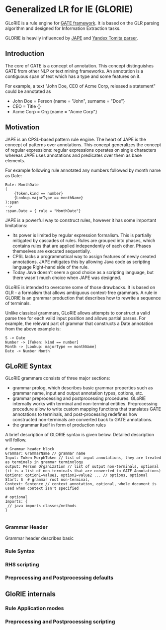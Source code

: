 # Generalized LR for IE (GLORIE)
GLoRIE is a rule engine for [GATE framework](https://gate.ac.uk). It is based on the GLR parsing algorithm and designed 
for Information Extraction tasks.

GLORIE is heavily influenced by [JAPE](https://gate.ac.uk/sale/tao/splitch8.html) and [Yandex Tomita parser](https://github.com/yandex/tomita-parser).

## Introduction
The core of GATE is a concept of annotation. This concept distinguishes GATE from other NLP or text mining frameworks.
An annotation is a contiguous span of text which has a type and some features on it.

For example, a text "John Doe, CEO of Acme Corp, released a statement" could be annotated as 
* John Doe = Person {name = "John", surname = "Doe"}
* CEO = Title {}
* Acme Corp = Org {name = "Acme Corp"}


## Motivation
JAPE is an CPSL-based pattern rule engine. The heart of JAPE is the concept of patterns
over annotations. This concept generalizes the concept of regular expressions: regular
expressions operates on single characters whereas JAPE uses annotations and predicates over them
as base elements.

For example following rule annotated any numbers followed by month name as Date:
```
Rule: MonthDate
(
	{Token.kind == number}
	{Lookup.majorType == monthName}
):span
-->
:span.Date = { rule = "MonthDate"}
```
 
JAPE is a powerful way to construct rules, however it has some important limitations:
* Its power is limited by regular expression formalism. This is partially mitigated by cascades of rules.
  Rules are grouped into phases, which contains rules that are applied independently of each other. Phases themselves
  are executed sequentially.
* CPSL lacks a programmatical way to assign features of newly created annotations. JAPE mitigates
  this by allowing Java code as scripting language Right-hand side of the rule. 
* Today Java doesn't seem a good choice as a scripting language, but there wasn't much choice when JAPE was designed.


GLoRIE is intended to overcome some of those drawbacks. It is based on GLR - a formalism that allows ambiguous context-free grammars.
A rule in GLORIE is an grammar production that describes how to rewrite a sequence of terminals.

Unlike classical grammars, GLoRIE allows attempts to construct a valid parse tree for each valid input position and allows partial parses.
For example, the relevant part of grammar that constructs a Date annotation from the above example is:
```
S -> Date
Number -> [Token: kind == number]
Month -> [Lookup: majorType == monthName]
Date -> Number Month

```


## GLoRIE Syntax
GLoRIE grammars consists of three major sections:
* grammar prolog, which describes basic grammar properties such as grammar name, input and output annotation types, options, etc.
* grammar preprocessing and postprocessing procedures. GLoRIE internally works with terminal and non-terminal entities. Preprocessing 
  procedure allow to write custom mapping functions that translates GATE annotations to terminals, and post-processing redefines how 
  constructed non-terminals are converted back to GATE annotations.
* the grammar itself in form of production rules

A brief description of GLORIE syntax is given below. Detailed description will follow.
```
# Grammar header block
Grammar: GrammarName // grammar name
Input: Token MorphToken // list of input annotations, they are treated as terminals in grammar terminology
output: Person Organization // list of output non-terminals, optional (it is a list of non-terminals that are converted to GATE Annotations)
Options: option1=value1, option2=value2 ... // options, optional
Start: S  # grammar root non-terminal,
Context: Sentence // context annotation, optional, whole document is used when context isn't specified

# optional
Imports: {
 // java imports classes/methods
}


```

### Grammar Header
Grammar header describes basic
### Rule Syntax
### RHS scripting
### Preprocessing and Postprocessing defaults

## GloRIE internals
### Rule Application modes
### Preprocessing and Postprocessing scripting




 
